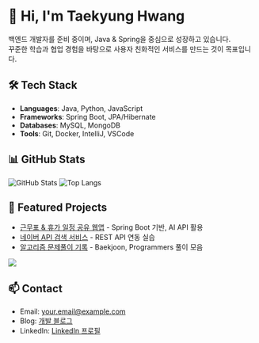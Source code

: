 # 👋 Hi, I'm Taekyung Hwang
백엔드 개발자를 준비 중이며, Java & Spring을 중심으로 성장하고 있습니다.  
꾸준한 학습과 협업 경험을 바탕으로 사용자 친화적인 서비스를 만드는 것이 목표입니다.




## 🛠️ Tech Stack
- **Languages**: Java, Python, JavaScript  
- **Frameworks**: Spring Boot, JPA/Hibernate  
- **Databases**: MySQL, MongoDB  
- **Tools**: Git, Docker, IntelliJ, VSCode



## 📊 GitHub Stats
![GitHub Stats](https://github-readme-stats.vercel.app/api?username=yourusername&show_icons=true&theme=default)
![Top Langs](https://github-readme-stats.vercel.app/api/top-langs/?username=yourusername&layout=compact&theme=default)




## 🚀 Featured Projects
- [근무표 & 휴가 일정 공유 웹앱](https://github.com/yourrepo) - Spring Boot 기반, AI API 활용
- [네이버 API 검색 서비스](https://github.com/yourrepo) - REST API 연동 실습
- [알고리즘 문제풀이 기록](https://github.com/yourrepo) - Baekjoon, Programmers 풀이 모음


<a href="https://github.com/devxb/gitanimals">
  <img src="https://render.gitanimals.org/guilds/HwangtaeGyeong/draw"/>
</a>


## 📫 Contact
- Email: your.email@example.com  
- Blog: [개발 블로그](https://yourblog.com)  
- LinkedIn: [LinkedIn 프로필](https://linkedin.com/in/yourprofile)

<!--
**HwangTaeGyeong/HwangTaeGyeong** is a ✨ _special_ ✨ repository because its `README.md` (this file) appears on your GitHub profile.

Here are some ideas to get you started:

- 🔭 I’m currently working on ...
- 🌱 I’m currently learning ...
- 👯 I’m looking to collaborate on ...
- 🤔 I’m looking for help with ...
- 💬 Ask me about ...
- 📫 How to reach me: ...
- 😄 Pronouns: ...
- ⚡ Fun fact: ...
-->
